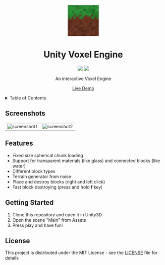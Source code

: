 <div align="center">
  <img src="logo.png" alt="Logo" width="100" height="100">
  <h1>Unity Voxel Engine</h1>
  <p>
    <img src="https://img.shields.io/badge/C%23-239120?logo=c-sharp&logoColor=white"></img>
    <img src="https://img.shields.io/badge/Unity-000000?logo=unity&logoColor=white"></img>
  </p>
  <p>An interactive Voxel Engine</p>
  <p><a href="https://lischilpp.github.io/unity-voxel-engine-demo/">Live Demo</a></p>
</div>

<details>
  <summary>Table of Contents</summary>
  <ul>
    <li><a href="#screenshots">Screenshots</a></li>
    <li><a href="#features">Features</a></li>
    <li><a href="#getting-started">Getting started</a></li>
    <li><a href="#license">License</a></li>
  </ul>
</details>

## Screenshots
<table>
  <tr>
    <td><img src="screenshots/screenshot1.png" width="500px" alt="screenshot1" /></td>
    <td><img src="screenshots/screenshot2.png" width="500px" alt="screenshot2" /></td>
  </tr>
</table>

## Features
- Fixed size spherical chunk loading
- Support for transparent materials (like glass) and connected blocks (like water)
- Different block types
- Terrain generator from noise
- Place and destroy blocks (right and left click)
- Fast block destroying (press and hold **f** key)

## Getting Started
1. Clone this repository and open it in Unity3D
2. Open the scene "Main" from Assets
5. Press play and have fun!

## License
This project is distributed under the MIT License - see the [LICENSE](LICENSE) file for details
